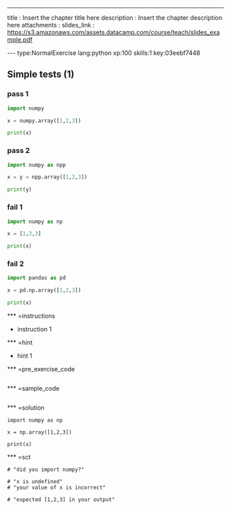---
title       : Insert the chapter title here
description : Insert the chapter description here
attachments :
  slides_link : https://s3.amazonaws.com/assets.datacamp.com/course/teach/slides_example.pdf


--- type:NormalExercise lang:python xp:100 skills:1 key:03eebf7448
## Simple tests (1)

### pass 1

```python
import numpy

x = numpy.array([1,2,3])

print(x)
```

### pass 2

```python
import numpy as npp

x = y = npp.array([1,2,3])

print(y)
```

### fail 1

```python
import numpy as np

x = [1,2,3]

print(x)
```

### fail 2

```python
import pandas as pd

x = pd.np.array([1,2,3])

print(x)
```

*** =instructions
- instruction 1

*** =hint
- hint 1

*** =pre_exercise_code
```{python}
```

*** =sample_code
```{python}

```

*** =solution
```{python}
import numpy as np

x = np.array([1,2,3])

print(x)
```

*** =sct
```{python}
# "did you import numpy?"

# "x is undefined"
# "your value of x is incorrect"

# "expected [1,2,3] in your output"

```
